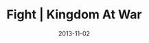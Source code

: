 ---
layout: message
category: message
series: "Kingdom Come"
title: "Fight | Kingdom At War"
date: 2013-11-02
message_id: 829
---